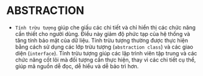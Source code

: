 # ABSTRACTION
- `Tính trừu tượng` giúp che giấu các chi tiết và chỉ hiển thị các chức năng cần thiết cho người dùng. Điều này giảm độ phức tạp của hệ thống và tăng tính bảo mật của dữ liệu. Tính trừu tượng thường được thực hiện bằng cách sử dụng các lớp trừu tượng (`abstraction class`) và các giao diện (`interface`). 
Tính trừu tượng giúp các lập trình viên tập trung và các chức năng cốt lõi mà đối tượng cần thực hiện, thay vì các chi tiết cụ thể, giúp mã nguồn dễ đọc, dễ hiểu và dễ bảo trì hơn.